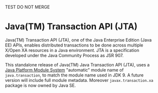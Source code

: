 TEST DO NOT MERGE
# Java(TM) Transaction API (JTA)
Java(TM) Transaction API (JTA), one of the Java Enterprise Edition (Java EE) APIs, enables distributed transactions to be done across multiple X/Open XA resources in a Java environment. JTA is a specification developed under the Java Community Process as JSR 907.

This standalone release of Java(TM) Java Transaction API (JTA), uses a [Java Platform Module System](http://openjdk.java.net/projects/jigsaw/spec/)
"automatic" module name of `java.transaction`, to match the module name used in JDK 9.  A future version will include full module metadata. Moreover `javax.transaction.xa` package is now owned by Java SE.
